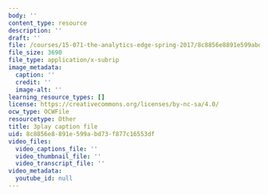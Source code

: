 ```yaml
---
body: ''
content_type: resource
description: ''
draft: ''
file: /courses/15-071-the-analytics-edge-spring-2017/8c8856e8891e599abd73f877c16553df_98cyATFdwIk.vtt
file_size: 3690
file_type: application/x-subrip
image_metadata:
  caption: ''
  credit: ''
  image-alt: ''
learning_resource_types: []
license: https://creativecommons.org/licenses/by-nc-sa/4.0/
ocw_type: OCWFile
resourcetype: Other
title: 3play caption file
uid: 8c8856e8-891e-599a-bd73-f877c16553df
video_files:
  video_captions_file: ''
  video_thumbnail_file: ''
  video_transcript_file: ''
video_metadata:
  youtube_id: null
---
```

